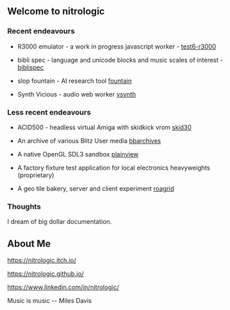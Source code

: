 ## Welcome to nitrologic

### Recent endeavours

* R3000 emulator - a work in progress javascript worker - [test6-r3000](https://github.com/nitrologic/fountain/blob/main/slop/test6-r3000.slop.js)

* bibli spec - language and unicode blocks and music scales of interest - [biblispec](https://github.com/nitrologic/biblispec)

* slop fountain - AI research tool [fountain](https://github.com/nitrologic/fountain) 

* Synth Vicious - audio web worker [vsynth](https://github.com/nitrologic/vsynth)


### Less recent endeavours

* ACID500 - headless virtual Amiga with skidkick vrom [skid30](https://github.com/nitrologic/skid30)

* An archive of various Blitz User media [bbarchives](https://github.com/nitrologic/bbarchives)

* A native OpenGL SDL3 sandbox [plainview](https://github.com/nitrologic/plainview)

* A factory fixture test application for local electronics heavyweights (proprietary)

* A geo tile bakery, server and client experiment  [roagrid](https://github.com/nitrologic/roagrid)

### Thoughts

I dream of big dollar documentation.

## About Me

https://nitrologic.itch.io/

https://nitrologic.github.io/

https://www.linkedin.com/in/nitrologic/

Music is music -- Miles Davis
